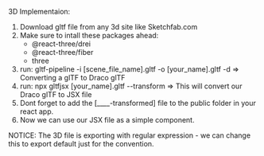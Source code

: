 3D Implementaion:

1. Download gltf file from any 3d site like Sketchfab.com
2. Make sure to intall these packages ahead:
   - @react-three/drei
   - @react-three/fiber
   - three
3. run: gltf-pipeline -i [scene_file_name].gltf -o [your_name].gltf -d
   => Converting a glTF to Draco glTF
4. run: npx gltfjsx [your_name].gltf --transform
   => This will convert our Draco glTF to JSX file
5. Dont forget to add the [____-transformed] file to the public folder in your react app.
6. Now we can use our JSX file as a simple component.

NOTICE: The 3D file is exporting with regular expression - we can change this to export default just for the convention.
